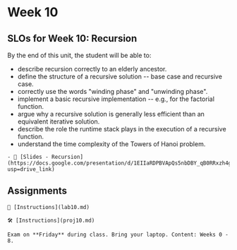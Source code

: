 # Week 10

## SLOs for Week 10: Recursion

By the end of this unit, the student will be able to:

- describe recursion correctly to an elderly ancestor.
- define the structure of a recursive solution -- base case and recursive case.
- correctly use the words "winding phase" and "unwinding phase".
- implement a basic recursive implementation -- e.g., for the factorial function.
- argue why a recursive solution is generally less efficient than an equivalent iterative solution.
- describe the role the runtime stack plays in the execution of a recursive function.
- understand the time complexity of the Towers of Hanoi problem.

```{note} Resources
- 📜 [Slides - Recursion](https://docs.google.com/presentation/d/1EIIaRDPBVApQs5nbDBY_qB0RRxzh4gJsNDz7pqoORxo/edit?usp=drive_link)
```

## Assignments

```{attention} Lab 10: Recursion
🧪 [Instructions](lab10.md)
```

```{caution} Project 10: Snake Game
🛠️ [Instructions](proj10.md)
```

```{important} Exam 3
Exam on **Friday** during class. Bring your laptop. Content: Weeks 0 - 8.
```
